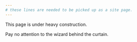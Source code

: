 ```yaml
---
# these lines are needed to be picked up as a site page.
---
```


This page is under heavy construction.

Pay no attention to the wizard behind the curtain.

<!-- Welcome to my site!

Here, you may find content related to my interests, such as:

- My Dog
- Cars
- Programming

### Links I like:

- [Microsoft SORA](http://research.microsoft.com/en-us/projects/sora/)
- [Microsoft SORA](http://research.microsoft.com/en-us/projects/sora/)
- [Microsoft SORA](http://research.microsoft.com/en-us/projects/sora/)
-->